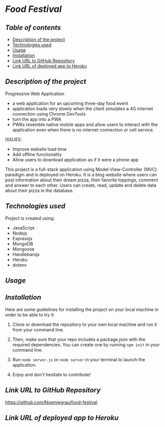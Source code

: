 # **_Food Festival_**

## **_Table of contents_**
* [Description of the project](#description-of-the-project)
* [Technologies used](#technologies-used)
* [Usage](#Usage)
* [Installation](#installation)
* [Link URL to GitHub Repository](#link-URL-to-GitHub-repository)
* [Link URL of deployed app to Heroku](#link-URL-of-deployed-app-to-Heroku)

## **_Description of the project_**

Progressive Web Application

- a web application for an upcoming three-day food event
- application loads very slowly when the client simulates a 4G internet connection using Chrome DevTools
- turn the app into a PWA
- PWAs resemble native mobile apps and allow users to interact with the application even when there is no internet connection or cell service.


ISSUES: 
* Improve website load time
* Add offline functionality
* Allow users to download application as if it were a phone app


This project is a full-stack application using Model-View-Controller (MVC) paradigm and is deployed on Heroku. It is a blog website where users can post information about their dream pizza, their favorite toppings, comment and answer to each other. Users can create, read, update and delete data about their pizza in the database.

## **_Technologies used_**
Project is created using:
* JavaScript
* Nodejs
* Expressjs
* MongoDB
* Mongoose
* Handlebarsjs
* Heroku
* dotenv

## **_Usage_**


## **_Installation_**
Here are some guidelines for installing the project on your local machine in order to be able to try it: 

1. Clone or download the repository to your own local machine and run it from your command line.

2. Then, make sure that your repo includes a package.json with the required dependencies. You can create one by running ```npm init``` in your command line.

3. Run ```node server.js``` or ```node server``` in your terminal to launch the application.

4. Enjoy and don't hesitate to contribute!

## **_Link URL to GitHub Repository_**
https://github.com/Noemiegrau/food-festival

## **_Link URL of deployed app to Heroku_**
